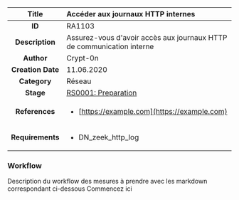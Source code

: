 | Title                       |Accéder aux journaux HTTP internes        |
|:---------------------------:|:--------------------|
| **ID**                      | RA1103            |
| **Description**             | Assurez-vous d'avoir accès aux journaux HTTP de communication interne   |
| **Author**                  | Crypt-0n  |
| **Creation Date**           | 11.06.2020 |
| **Category**                | Réseau      |
| **Stage**                   |[RS0001: Preparation](../Response_Stages/RS0001.md)| 
| **References** |<ul><li>[https://example.com](https://example.com)</li></ul>|
| **Requirements** |<ul><li>DN_zeek_http_log</li></ul>|

### Workflow

Description du workflow des mesures à prendre avec les markdown correspondant ci-dessous
Commencez ici  
